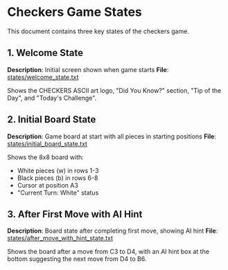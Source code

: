 # Checkers Game States

This document contains three key states of the checkers game.

## 1. Welcome State

**Description**: Initial screen shown when game starts
**File**: [states/welcome_state.txt](states/welcome_state.txt)

Shows the CHECKERS ASCII art logo, "Did You Know?" section, "Tip of the Day", and "Today's Challenge".

## 2. Initial Board State

**Description**: Game board at start with all pieces in starting positions
**File**: [states/initial_board_state.txt](states/initial_board_state.txt)

Shows the 8x8 board with:
- White pieces (w) in rows 1-3
- Black pieces (b) in rows 6-8
- Cursor at position A3
- "Current Turn: White" status

## 3. After First Move with AI Hint

**Description**: Board state after completing first move, showing AI hint
**File**: [states/after_move_with_hint_state.txt](states/after_move_with_hint_state.txt)

Shows the board after a move from C3 to D4, with an AI hint box at the bottom suggesting the next move from D4 to B6.
